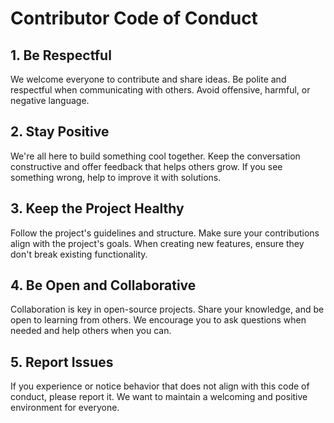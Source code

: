 # Contributor Code of Conduct

## 1. Be Respectful

We welcome everyone to contribute and share ideas. Be polite and respectful when communicating with others. Avoid offensive, harmful, or negative language.

## 2. Stay Positive

We're all here to build something cool together. Keep the conversation constructive and offer feedback that helps others grow. If you see something wrong, help to improve it with solutions.

## 3. Keep the Project Healthy

Follow the project's guidelines and structure.
Make sure your contributions align with the project's goals.
When creating new features, ensure they don't break existing functionality.

## 4. Be Open and Collaborative

Collaboration is key in open-source projects. Share your knowledge, and be open to learning from others. We encourage you to ask questions when needed and help others when you can.

## 5. Report Issues

If you experience or notice behavior that does not align with this code of conduct, please report it. We want to maintain a welcoming and positive environment for everyone.
